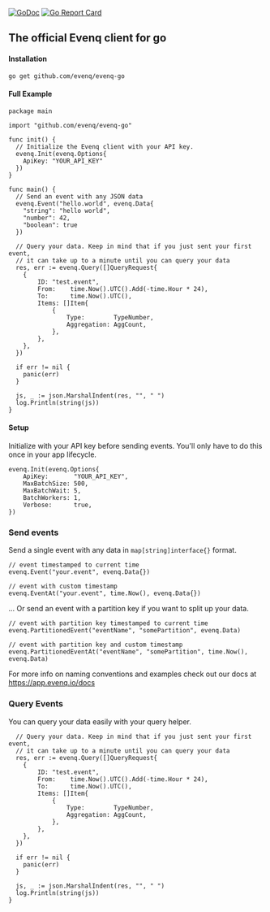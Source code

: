 [![GoDoc](https://godoc.org/github.com/evenq/evenq-go?status.svg)](https://godoc.org/github.com/evenq/evenq-go)
[![Go Report Card](https://goreportcard.com/badge/github.com/evenq/evenq-go)](https://goreportcard.com/report/github.com/evenq/evenq-go)
## The official Evenq client for go
#### Installation
`go get github.com/evenq/evenq-go`

#### Full Example
```
package main

import "github.com/evenq/evenq-go"

func init() {
  // Initialize the Evenq client with your API key.
  evenq.Init(evenq.Options{
    ApiKey: "YOUR_API_KEY"
  })
}

func main() {
  // Send an event with any JSON data
  evenq.Event("hello.world", evenq.Data{
    "string": "hello world",
    "number": 42,
    "boolean": true
  })
  
  // Query your data. Keep in mind that if you just sent your first event,
  // it can take up to a minute until you can query your data
  res, err := evenq.Query([]QueryRequest{
    {
        ID: "test.event",
        From:    time.Now().UTC().Add(-time.Hour * 24),
        To:      time.Now().UTC(),
        Items: []Item{
            {
                Type:        TypeNumber,
                Aggregation: AggCount,
            },
        },
    },
  })
  
  if err != nil {
    panic(err)
  }
    
  js, _ := json.MarshalIndent(res, "", " ")
  log.Println(string(js))
}
```

#### Setup
Initialize with your API key before sending events. You'll only have to do this once in your app lifecycle.
```
evenq.Init(evenq.Options{
    ApiKey:       "YOUR_API_KEY",
    MaxBatchSize: 500,   
    MaxBatchWait: 5,    
    BatchWorkers: 1,     
    Verbose:      true, 
})
```


### Send events
Send a single event with any data in `map[string]interface{}` format.
```
// event timestamped to current time
evenq.Event("your.event", evenq.Data{})

// event with custom timestamp
evenq.EventAt("your.event", time.Now(), evenq.Data{})
```

... Or send an event with a partition key if you want to split up your data.
```
// event with partition key timestamped to current time
evenq.PartitionedEvent("eventName", "somePartition", evenq.Data)

// event with partition key and custom timestamp
evenq.PartitionedEventAt("eventName", "somePartition", time.Now(), evenq.Data)
```

For more info on naming conventions and examples check out our docs at https://app.evenq.io/docs

### Query Events
You can query your data easily with your query helper. 
```
  // Query your data. Keep in mind that if you just sent your first event,
  // it can take up to a minute until you can query your data
  res, err := evenq.Query([]QueryRequest{
    {
        ID: "test.event",
        From:    time.Now().UTC().Add(-time.Hour * 24),
        To:      time.Now().UTC(),
        Items: []Item{
            {
                Type:        TypeNumber,
                Aggregation: AggCount,
            },
        },
    },
  })
  
  if err != nil {
    panic(err)
  }
    
  js, _ := json.MarshalIndent(res, "", " ")
  log.Println(string(js))
}
```
